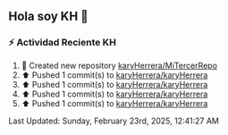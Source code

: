 ## Hola soy KH 👋

<!--
**karyHerrera/karyHerrera** is a ✨ _special_ ✨ repository because its `README.md` (this file) appears on your GitHub profile.

Here are some ideas to get you started:

- 🔭 I’m currently working on ...
- 🌱 I’m currently learning ...
- 👯 I’m looking to collaborate on ...
- 🤔 I’m looking for help with ...
- 💬 Ask me about ...
- 📫 How to reach me: ...
- 😄 Pronouns: ...
- ⚡ Fun fact: ...
-->


### :zap: Actividad Reciente KH
<!--RECENT_ACTIVITY:start-->
1. 📔 Created new repository [karyHerrera/MiTercerRepo](https://github.com/karyHerrera/MiTercerRepo)<br>
2. ⬆️ Pushed 1 commit(s) to [karyHerrera/karyHerrera](https://github.com/karyHerrera/karyHerrera)<br>
3. ⬆️ Pushed 1 commit(s) to [karyHerrera/karyHerrera](https://github.com/karyHerrera/karyHerrera)<br>
4. ⬆️ Pushed 1 commit(s) to [karyHerrera/karyHerrera](https://github.com/karyHerrera/karyHerrera)<br>
5. ⬆️ Pushed 1 commit(s) to [karyHerrera/karyHerrera](https://github.com/karyHerrera/karyHerrera)<br>
<!--RECENT_ACTIVITY:end-->
<!--RECENT_ACTIVITY:last_update-->
Last Updated: Sunday, February 23rd, 2025, 12:41:27 AM
<!--RECENT_ACTIVITY:last_update_end-->
